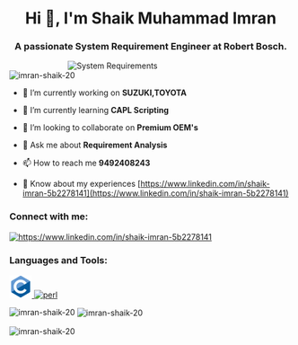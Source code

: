 <h1 align="center">Hi 👋, I'm Shaik Muhammad Imran</h1>
<h3 align="center">A passionate System Requirement Engineer at Robert Bosch.</h3>

<img align="right" alt="System Requirements" width="400"  src="https://i.pinimg.com/originals/81/17/8b/81178b47a8598f0c81c4799f2cdd4057.gif">

<p align="left"> <img src="https://komarev.com/ghpvc/?username=imran-shaik-20&label=Profile%20views&color=0e75b6&style=flat" alt="imran-shaik-20" /> </p>

- 🔭 I’m currently working on **SUZUKI,TOYOTA**

- 🌱 I’m currently learning **CAPL Scripting**

- 👯 I’m looking to collaborate on **Premium OEM's**

- 💬 Ask me about **Requirement Analysis**

- 📫 How to reach me **9492408243**

- 📄 Know about my experiences [https://www.linkedin.com/in/shaik-imran-5b2278141](https://www.linkedin.com/in/shaik-imran-5b2278141)

<h3 align="left">Connect with me:</h3>
<p align="left">
<a href="https://linkedin.com/in/https://www.linkedin.com/in/shaik-imran-5b2278141" target="blank"><img align="center" src="https://raw.githubusercontent.com/rahuldkjain/github-profile-readme-generator/master/src/images/icons/Social/linked-in-alt.svg" alt="https://www.linkedin.com/in/shaik-imran-5b2278141" height="30" width="40" /></a>
</p>

<h3 align="left">Languages and Tools:</h3>
<p align="left"> <a href="https://www.cprogramming.com/" target="_blank" rel="noreferrer"> <img src="https://raw.githubusercontent.com/devicons/devicon/master/icons/c/c-original.svg" alt="c" width="40" height="40"/> </a> <a href="https://www.perl.org/" target="_blank" rel="noreferrer"> <img src="https://api.iconify.design/logos-perl.svg" alt="perl" width="40" height="40"/> </a> </p>

<p><img align="left" src="https://github-readme-stats.vercel.app/api/top-langs?username=imran-shaik-20&show_icons=true&locale=en&layout=compact" alt="imran-shaik-20" /></p>

<p>&nbsp;<img align="center" src="https://github-readme-stats.vercel.app/api?username=imran-shaik-20&show_icons=true&locale=en" alt="imran-shaik-20" /></p>

<p><img align="center" src="https://github-readme-streak-stats.herokuapp.com/?user=imran-shaik-20&" alt="imran-shaik-20" /></p>
